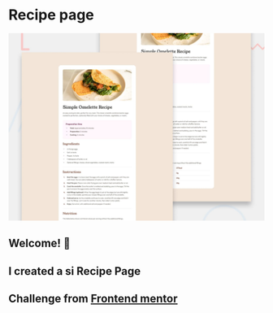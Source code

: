 # Recipe page

![Design preview for the Recipe page coding challenge](./preview.jpg)

## Welcome! 👋

## I created a si Recipe Page

## Challenge from [Frontend mentor](https://www.frontendmentor.io)

